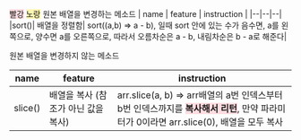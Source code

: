 <span style = "background-color:#ffdce0">빨강</span>
<span style = "background-color:#fff5b1">노랑</span>
원본 배열을 변경하는 메소드
| name | feature | instruction |
|--|--|--|
|sort()| 배열을 정렬함| sort((a,b) => a - b), 일때 sort 안에 있는 수가 음수면, a를 왼쪽으로, 양수면 a를 오른쪽으로, 따라서 오름차순은 a - b, 내림차순은 b - a로 해준다|

원본 배열을 변경하지 않는 메소드

| name    | feature                             | instruction                                                                                                                                                                            |
| ------- | ----------------------------------- | -------------------------------------------------------------------------------------------------------------------------------------------------------------------------------------- |
| slice() | 배열을 복사 (참조가 아닌 값을 복사) | arr.slice(a, b) => arr배열의 a번 인덱스부터 b번 인덱스까지를 <span style = "background-color:#ffdce0">**복사해서 리턴**</span>, 만약 파라미터가 0이라면 arr.slice(0), 배열을 모두 복사 |
